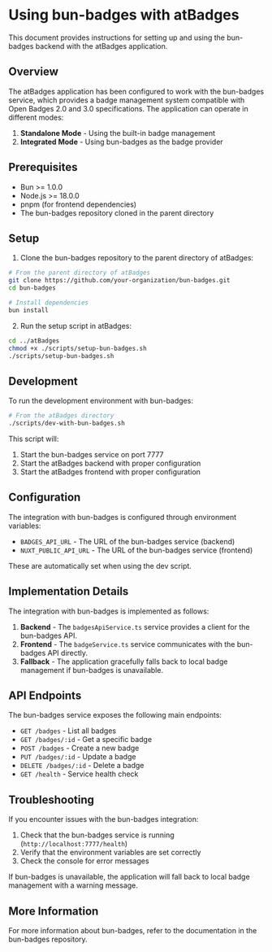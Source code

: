 # Using bun-badges with atBadges

This document provides instructions for setting up and using the bun-badges backend with the atBadges application.

## Overview

The atBadges application has been configured to work with the bun-badges service, which provides a badge management system compatible with Open Badges 2.0 and 3.0 specifications. The application can operate in different modes:

1. **Standalone Mode** - Using the built-in badge management
2. **Integrated Mode** - Using bun-badges as the badge provider

## Prerequisites

- Bun >= 1.0.0
- Node.js >= 18.0.0
- pnpm (for frontend dependencies)
- The bun-badges repository cloned in the parent directory

## Setup

1. Clone the bun-badges repository to the parent directory of atBadges:

```bash
# From the parent directory of atBadges
git clone https://github.com/your-organization/bun-badges.git
cd bun-badges

# Install dependencies
bun install
```

2. Run the setup script in atBadges:

```bash
cd ../atBadges
chmod +x ./scripts/setup-bun-badges.sh
./scripts/setup-bun-badges.sh
```

## Development

To run the development environment with bun-badges:

```bash
# From the atBadges directory
./scripts/dev-with-bun-badges.sh
```

This script will:
1. Start the bun-badges service on port 7777
2. Start the atBadges backend with proper configuration
3. Start the atBadges frontend with proper configuration

## Configuration

The integration with bun-badges is configured through environment variables:

- `BADGES_API_URL` - The URL of the bun-badges service (backend)
- `NUXT_PUBLIC_API_URL` - The URL of the bun-badges service (frontend)

These are automatically set when using the dev script.

## Implementation Details

The integration with bun-badges is implemented as follows:

1. **Backend** - The `badgesApiService.ts` service provides a client for the bun-badges API.
2. **Frontend** - The `badgeService.ts` service communicates with the bun-badges API directly.
3. **Fallback** - The application gracefully falls back to local badge management if bun-badges is unavailable.

## API Endpoints

The bun-badges service exposes the following main endpoints:

- `GET /badges` - List all badges
- `GET /badges/:id` - Get a specific badge
- `POST /badges` - Create a new badge
- `PUT /badges/:id` - Update a badge
- `DELETE /badges/:id` - Delete a badge
- `GET /health` - Service health check

## Troubleshooting

If you encounter issues with the bun-badges integration:

1. Check that the bun-badges service is running (`http://localhost:7777/health`)
2. Verify that the environment variables are set correctly
3. Check the console for error messages

If bun-badges is unavailable, the application will fall back to local badge management with a warning message.

## More Information

For more information about bun-badges, refer to the documentation in the bun-badges repository.